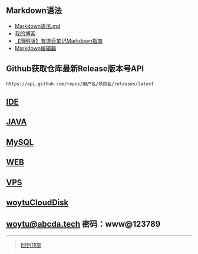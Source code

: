 ## Markdown语法
* [Markdown语法.md](README%E8%AF%AD%E6%B3%95.md)
* <a href="https://blog.fbzl.org/" target="_blank">我的博客</a>
* [【简明版】有道云笔记Markdown指南](http://note.youdao.com/iyoudao/?p=2411&vendor=unsilent14)
* [Markdown编辑器](Markdown编辑器.md)
## Github获取仓库最新Release版本号API
`https://api.github.com/repos/用户名/项目名/releases/latest`


## [IDE](IDE)

## [JAVA](JAVA)

## [MySQL](MySQL)

## [WEB](WEB)

## [VPS](VPS)


## [woytuCloudDisk](https://file.woytu.com)
## [woytu@abcda.tech](https://portal.office.com) 密码：www@123789



*******************
> [回到顶部](#readme)

